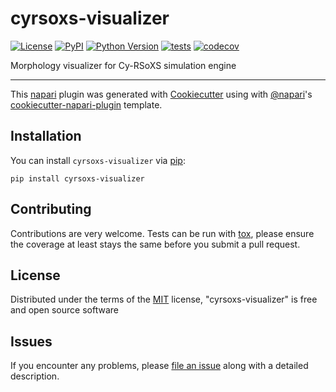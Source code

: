 # cyrsoxs-visualizer

[![License](https://img.shields.io/pypi/l/cyrsoxs-visualizer.svg?color=green)](https://raw.githubusercontent.com/pdudenas/cyrsoxs-visualizer/main/LICENSE)
[![PyPI](https://img.shields.io/pypi/v/cyrsoxs-visualizer.svg?color=green)](https://pypi.org/project/cyrsoxs-visualizer)
[![Python Version](https://img.shields.io/pypi/pyversions/cyrsoxs-visualizer.svg?color=green)](https://python.org)
[![tests](https://github.com/pdudenas/cyrsoxs-visualizer/workflows/tests/badge.svg)](https://github.com/pdudenas/cyrsoxs-visualizer/actions)
[![codecov](https://codecov.io/gh/pdudenas/cyrsoxs-visualizer/branch/master/graph/badge.svg)](https://codecov.io/gh/pdudenas/cyrsoxs-visualizer)

Morphology visualizer for Cy-RSoXS simulation engine

----------------------------------

This [napari] plugin was generated with [Cookiecutter] using with [@napari]'s [cookiecutter-napari-plugin] template.

<!--
Don't miss the full getting started guide to set up your new package:
https://github.com/napari/cookiecutter-napari-plugin#getting-started

and review the napari docs for plugin developers:
https://napari.org/docs/plugins/index.html
-->

## Installation

You can install `cyrsoxs-visualizer` via [pip]:

    pip install cyrsoxs-visualizer

## Contributing

Contributions are very welcome. Tests can be run with [tox], please ensure
the coverage at least stays the same before you submit a pull request.

## License

Distributed under the terms of the [MIT] license,
"cyrsoxs-visualizer" is free and open source software

## Issues

If you encounter any problems, please [file an issue] along with a detailed description.

[napari]: https://github.com/napari/napari
[Cookiecutter]: https://github.com/audreyr/cookiecutter
[@napari]: https://github.com/napari
[MIT]: http://opensource.org/licenses/MIT
[BSD-3]: http://opensource.org/licenses/BSD-3-Clause
[GNU GPL v3.0]: http://www.gnu.org/licenses/gpl-3.0.txt
[GNU LGPL v3.0]: http://www.gnu.org/licenses/lgpl-3.0.txt
[Apache Software License 2.0]: http://www.apache.org/licenses/LICENSE-2.0
[Mozilla Public License 2.0]: https://www.mozilla.org/media/MPL/2.0/index.txt
[cookiecutter-napari-plugin]: https://github.com/napari/cookiecutter-napari-plugin

[file an issue]: https://github.com/pdudenas/cyrsoxs-visualizer/issues

[napari]: https://github.com/napari/napari
[tox]: https://tox.readthedocs.io/en/latest/
[pip]: https://pypi.org/project/pip/
[PyPI]: https://pypi.org/
